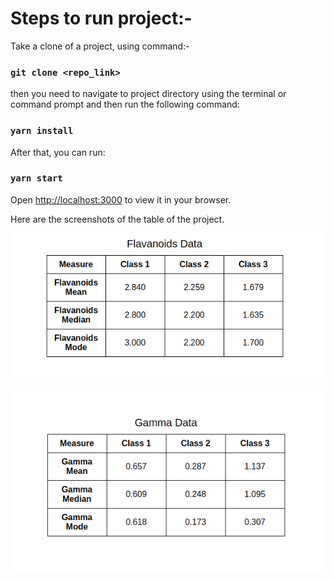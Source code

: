 # Steps to run project:-

Take a clone of a project, using command:-

### `git clone <repo_link>`

then you need to navigate to project directory using the terminal or command prompt and then run the following command:

### `yarn install`

After that, you can run:

### `yarn start`

Open [http://localhost:3000](http://localhost:3000) to view it in your browser.

Here are the screenshots of the table of the project.

![Flavanoids Table](./flavanoidsTable.png)

![Gamma Table](./gammaTable.png)
